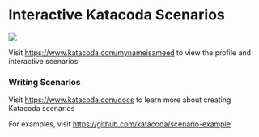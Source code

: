# Interactive Katacoda Scenarios

[![](http://shields.katacoda.com/katacoda/mynameisameed/count.svg)](https://www.katacoda.com/mynameisameed "Get your profile on Katacoda.com")

Visit https://www.katacoda.com/mynameisameed to view the profile and interactive scenarios

### Writing Scenarios
Visit https://www.katacoda.com/docs to learn more about creating Katacoda scenarios

For examples, visit https://github.com/katacoda/scenario-example
